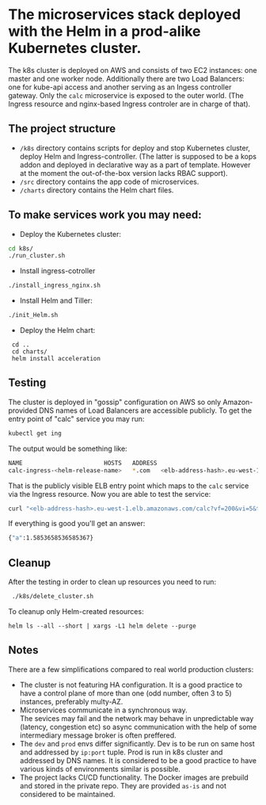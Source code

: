 # The microservices stack deployed with the Helm in a prod-alike Kubernetes cluster.
The k8s cluster is deployed on AWS and consists of two EC2 instances: one master and one worker node. Additionally there are two Load Balancers: one for kube-api access and another serving as an Ingess controller gateway. 
Only the `calc` microservice is exposed to the outer world. (The Ingress resource and nginx-based Ingress controler are in charge of that).

## The project structure
- `/k8s` directory contains scripts for deploy and stop Kubernetes cluster, deploy Helm and Ingress-controller. 
(The latter is supposed to be a kops addon and deployed in declarative way as a part of template. However at the moment the out-of-the-box version lacks RBAC support). 
- `/src` directory contains the app code of microservices.
- `/charts` directory contains the Helm chart files.

## To make services work you may need:
- Deploy the Kubernetes cluster:
 ```bash
 cd k8s/
 ./run_cluster.sh
 ```
- Install ingress-cotroller
 ```bash
 ./install_ingress_nginx.sh
 ``` 
- Install Helm and Tiller:
 ```bash
 ./init_Helm.sh
 ```
- Deploy the Helm chart:
 ```
  cd ..
  cd charts/
  helm install acceleration
  ```
  
## Testing  
  The cluster is deployed in "gossip" configuration on AWS so only Amazon-provided DNS names of Load Balancers are accessible publicly.
  To get the entry point of "calc" service you may run:
  ```bash
  kubectl get ing
  ```
  The output would be something like:
  ```bash
  NAME                       HOSTS   ADDRESS                                                                  PORTS   AGE
  calc-ingress-<helm-release-name>   *.com   <elb-address-hash>.eu-west-1.elb.amazonaws.com   80      9m2s
  ```
  That is the publicly visible ELB entry point which maps to the `calc` service via the Ingress resource.
  Now you are able to test the service:
  ```bash
  curl "<elb-address-hash>.eu-west-1.elb.amazonaws.com/calc?vf=200&vi=5&t=123"
  ```
  If everything is good you'll get an answer:
  ```bash
  {"a":1.5853658536585367}
  ```
## Cleanup
After the testing in order to clean up resources you need to run:
```bash
 ./k8s/delete_cluster.sh
 ```
 To cleanup only Helm-created resources:
 ```
 helm ls --all --short | xargs -L1 helm delete --purge
 ```
## Notes
There are a few simplifications compared to real world production clusters:
- The cluster is not featuring HA configuration. 
  It is a good practice to have a control plane of more than one (odd number, often 3 to 5) instances, preferably multy-AZ.
- Microservices communicate in a synchronous way.  
  The sevices may fail and the network may behave in unpredictable way (latency, congestion etc) so async communication with the help of some intermediary message broker is often preffered.
- The `dev` and `prod` envs differ significantly. Dev is to be run on same host and addressed by `ip:port` tuple. Prod is run in k8s cluster and addressed by DNS names.
  It is considered to be a good practice to have various kinds of environments similar is possible.
- The project lacks CI/CD functionality. The Docker images are prebuild and stored in the private repo. They are provided `as-is` and not considered to be maintained.